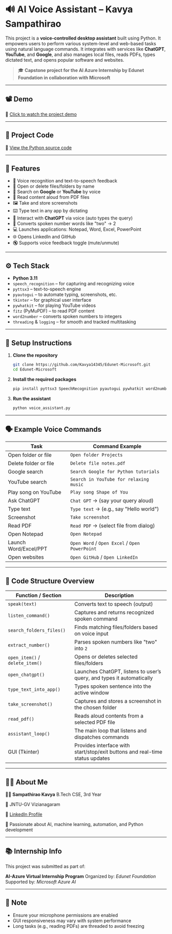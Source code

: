 # 🔊 AI Voice Assistant – Kavya Sampathirao

This project is a **voice-controlled desktop assistant** built using Python. It empowers users to perform various system-level and web-based tasks using natural language commands. It integrates with services like **ChatGPT**, **YouTube**, and **Google**, and also manages local files, reads PDFs, types dictated text, and opens popular software and websites.

> 🎓 **Capstone project for the AI Azure Internship by Edunet Foundation in collaboration with Microsoft**

---

## 📽️ Demo

🎥 [Click to watch the project demo](https://drive.google.com/file/d/1XA4p9Ihy4CrbpbU5miJ1vSwiteH6kUiD/view?usp=drive_link)

---

## 🧾 Project Code

📂 [View the Python source code](https://github.com/Kavya14345/Edunet-Microsoft/blob/main/voice_assistant.py)

---

## 🚀 Features

* 🎤 Voice recognition and text-to-speech feedback
* 📂 Open or delete files/folders by name
* 🔎 Search on **Google** or **YouTube** by voice
* 📄 Read content aloud from PDF files
* 🖼️ Take and store screenshots
* ⌨️ Type text in any app by dictating
* 🤖 Interact with **ChatGPT** via voice (auto types the query)
* 🧠 Converts spoken number words like "two" → 2
* 💻 Launches applications: Notepad, Word, Excel, PowerPoint
* 🌐 Opens LinkedIn and GitHub
* 🔇 Supports voice feedback toggle (mute/unmute)

---

## ⚙️ Tech Stack

* **Python 3.11**
* `speech_recognition` – for capturing and recognizing voice
* `pyttsx3` – text-to-speech engine
* `pyautogui` – to automate typing, screenshots, etc.
* `tkinter` – for graphical user interface
* `pywhatkit` – for playing YouTube videos
* `fitz` (PyMuPDF) – to read PDF content
* `word2number` – converts spoken numbers to integers
* `threading` & `logging` – for smooth and tracked multitasking

---

## 🔧 Setup Instructions

1. **Clone the repository**

   ```bash
   git clone https://github.com/Kavya14345/Edunet-Microsoft.git
   cd Edunet-Microsoft
   ```

2. **Install the required packages**

   ```bash
   pip install pyttsx3 SpeechRecognition pyautogui pywhatkit word2number fitz PyMuPDF
   ```

3. **Run the assistant**

   ```bash
   python voice_assistant.py
   ```

---

## 🗣️ Example Voice Commands

| **Task**              | **Command Example**                            |
| --------------------- | ---------------------------------------------- |
| Open folder or file   | `Open folder Projects`                         |
| Delete folder or file | `Delete file notes.pdf`                        |
| Google search         | `Search Google for Python tutorials`           |
| YouTube search        | `Search in YouTube for relaxing music`         |
| Play song on YouTube  | `Play song Shape of You`                       |
| Ask ChatGPT           | `Chat GPT` → (say your query aloud)            |
| Type text             | `Type text` → (e.g., say "Hello world")        |
| Screenshot            | `Take screenshot`                              |
| Read PDF              | `Read PDF` → (select file from dialog)         |
| Open Notepad          | `Open Notepad`                                 |
| Launch Word/Excel/PPT | `Open Word` / `Open Excel` / `Open PowerPoint` |
| Open websites         | `Open GitHub` / `Open LinkedIn`                |

---

## 🧠 Code Structure Overview

| **Function / Section**          | **Description**                                                              |
| ------------------------------- | ---------------------------------------------------------------------------- |
| `speak(text)`                   | Converts text to speech (output)                                             |
| `listen_command()`              | Captures and returns recognized spoken command                               |
| `search_folders_files()`        | Finds matching files/folders based on voice input                            |
| `extract_number()`              | Parses spoken numbers like "two" into `2`                                    |
| `open_item()` / `delete_item()` | Opens or deletes selected files/folders                                      |
| `open_chatgpt()`                | Launches ChatGPT, listens to user’s query, and types it automatically        |
| `type_text_into_app()`          | Types spoken sentence into the active window                                 |
| `take_screenshot()`             | Captures and stores a screenshot in the chosen folder                        |
| `read_pdf()`                    | Reads aloud contents from a selected PDF file                                |
| `assistant_loop()`              | The main loop that listens and dispatches commands                           |
| GUI (Tkinter)                   | Provides interface with start/stop/exit buttons and real-time status updates |

---

## 🙋‍♀️ About Me

👩‍💻 **Sampathirao Kavya**
B.Tech CSE, 3rd Year

📍 JNTU-GV Vizianagaram

🔗 [LinkedIn Profile](https://www.linkedin.com/in/kavya-sampathirao-9b142b256/)

🌟 Passionate about AI, machine learning, automation, and Python development

---

## 📚 Internship Info

This project was submitted as part of:

**AI-Azure Virtual Internship Program**
Organized by: *Edunet Foundation*
Supported by: *Microsoft Azure AI*

---

## 📌 Note

* Ensure your microphone permissions are enabled
* GUI responsiveness may vary with system performance
* Long tasks (e.g., reading PDFs) are threaded to avoid freezing
